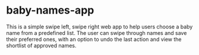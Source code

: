 # baby-names-app
This is a simple swipe left, swipe right web app to help users choose a baby name from a predefined list. The user can swipe through names and save their preferred ones, with an option to undo the last action and view the shortlist of approved names.
